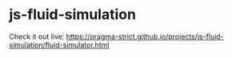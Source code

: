# js-fluid-simulation
Check it out live: https://pragma-strict.github.io/projects/js-fluid-simulation/fluid-simulator.html

